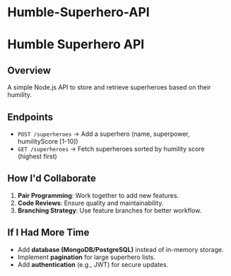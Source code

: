 # Humble-Superhero-API

# Humble Superhero API
## Overview
A simple Node.js API to store and retrieve superheroes based on their humility.

## Endpoints
- `POST /superheroes` → Add a superhero (name, superpower, humilityScore [1-10])
- `GET /superheroes` → Fetch superheroes sorted by humility score (highest first)

## How I'd Collaborate
1. **Pair Programming**: Work together to add new features.
2. **Code Reviews**: Ensure quality and maintainability.
3. **Branching Strategy**: Use feature branches for better workflow.


## If I Had More Time
- Add **database (MongoDB/PostgreSQL)** instead of in-memory storage.
- Implement **pagination** for large superhero lists.
- Add **authentication** (e.g., JWT) for secure updates.
